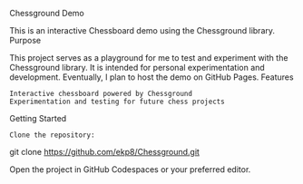 Chessground Demo

This is an interactive Chessboard demo using the Chessground library.
Purpose

This project serves as a playground for me to test and experiment with the Chessground library. It is intended for personal experimentation and development. Eventually, I plan to host the demo on GitHub Pages.
Features

    Interactive chessboard powered by Chessground
    Experimentation and testing for future chess projects

Getting Started

    Clone the repository:
  

git clone https://github.com/ekp8/Chessground.git

Open the project in GitHub Codespaces or your preferred editor.
